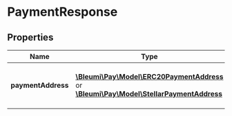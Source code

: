 # PaymentResponse


## Properties
Name | Type | Description | Notes
------------ | ------------- | ------------- | -------------
**paymentAddress** | [**\Bleumi\Pay\Model\ERC20PaymentAddress**](ERC20PaymentAddress.md)  or  [**\Bleumi\Pay\Model\StellarPaymentAddress**](StellarPaymentAddress.md) | Address to which payments must be sent. |  [optional]
